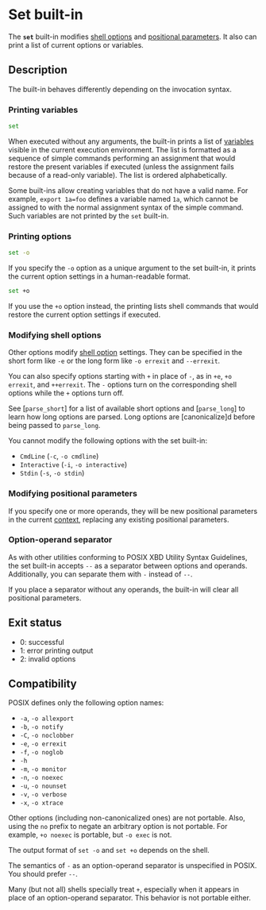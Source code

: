 # Set built-in

The **`set`** built-in modifies [shell options](yash_env::option) and
[positional parameters](yash_env::variable). It also can print a list of
current options or variables.

## Description

The built-in behaves differently depending on the invocation syntax.

### Printing variables

```sh
set
```

When executed without any arguments, the built-in prints a list of
[variables](yash_env::variable) visible in the current execution
environment. The list is formatted as a sequence of simple commands
performing an assignment that would restore the present variables if
executed (unless the assignment fails because of a read-only variable).
The list is ordered alphabetically.

Some built-ins allow creating variables that do not have a valid name. For
example, `export 1a=foo` defines a variable named `1a`, which cannot be
assigned to with the normal assignment syntax of the simple command.
Such variables are not printed by the `set` built-in.

### Printing options

```sh
set -o
```

If you specify the `-o` option as a unique argument to the set built-in, it
prints the current option settings in a human-readable format.

```sh
set +o
```

If you use the `+o` option instead, the printing lists shell commands that
would restore the current option settings if executed.

### Modifying shell options

Other options modify [shell option](yash_env::option::Option) settings. They
can be specified in the short form like `-e` or the long form like `-o
errexit` and `--errexit`.

You can also specify options starting with `+` in place of `-`, as in `+e`,
`+o errexit`, and `++errexit`. The `-` options turn on the corresponding
shell options while the `+` options turn off.

See [`parse_short`] for a list of available short options and [`parse_long`]
to learn how long options are parsed.
Long options are [canonicalize]d before being passed to `parse_long`.

You cannot modify the following options with the set built-in:

- `CmdLine` (`-c`, `-o cmdline`)
- `Interactive` (`-i`, `-o interactive`)
- `Stdin` (`-s`, `-o stdin`)

### Modifying positional parameters

If you specify one or more operands, they will be new positional parameters
in the current [context](yash_env::variable), replacing any existing
positional parameters.

### Option-operand separator

As with other utilities conforming to POSIX XBD Utility Syntax Guidelines,
the set built-in accepts `--` as a separator between options and operands.
Additionally, you can separate them with `-` instead of `--`.

If you place a separator without any operands, the built-in will clear all
positional parameters.

## Exit status

- 0: successful
- 1: error printing output
- 2: invalid options

## Compatibility

POSIX defines only the following option names:

- `-a`, `-o allexport`
- `-b`, `-o notify`
- `-C`, `-o noclobber`
- `-e`, `-o errexit`
- `-f`, `-o noglob`
- `-h`
- `-m`, `-o monitor`
- `-n`, `-o noexec`
- `-u`, `-o nounset`
- `-v`, `-o verbose`
- `-x`, `-o xtrace`

Other options (including non-canonicalized ones) are not portable. Also,
using the `no` prefix to negate an arbitrary option is not portable. For
example, `+o noexec` is portable, but `-o exec` is not.

The output format of `set -o` and `set +o` depends on the shell.

The semantics of `-` as an option-operand separator is unspecified in POSIX.
You should prefer `--`.

Many (but not all) shells specially treat `+`, especially when it appears in
place of an option-operand separator. This behavior is not portable either.

